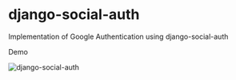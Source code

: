 # django-social-auth
Implementation of Google Authentication using django-social-auth

Demo

![django-social-auth](https://github.com/sinjorjob/django-social-auth/blob/main/django-social-auth.gif)
